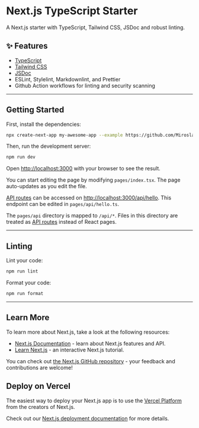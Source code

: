 # Next.js TypeScript Starter

A Next.js starter with TypeScript, Tailwind CSS, JSDoc and robust linting.

## ✨ Features

- [TypeScript](https://www.typescriptlang.org/)
- [Tailwind CSS](https://tailwindcss.com/)
- [JSDoc](https://www.typescriptlang.org/docs/handbook/jsdoc-supported-types.html)
- ESLint, Stylelint, Markdownlint, and Prettier
- Github Action workflows for linting and security scanning

---

## Getting Started

First, install the dependencies:

```bash
npx create-next-app my-awesome-app --example https://github.com/MiroslavKubasek/nextjs-typescript-starter
```

Then, run the development server:

```bash
npm run dev
```

Open [http://localhost:3000](http://localhost:3000) with your browser to see the result.

You can start editing the page by modifying `pages/index.tsx`. The page auto-updates as you edit the file.

[API routes](https://nextjs.org/docs/api-routes/introduction) can be accessed on [http://localhost:3000/api/hello](http://localhost:3000/api/hello). This endpoint can be edited in `pages/api/hello.ts`.

The `pages/api` directory is mapped to `/api/*`. Files in this directory are treated as [API routes](https://nextjs.org/docs/api-routes/introduction) instead of React pages.

---

## Linting

Lint your code:

```bash
npm run lint
```

Format your code:

```bash
npm run format
```

---

## Learn More

To learn more about Next.js, take a look at the following resources:

- [Next.js Documentation](https://nextjs.org/docs) - learn about Next.js features and API.
- [Learn Next.js](https://nextjs.org/learn) - an interactive Next.js tutorial.

You can check out [the Next.js GitHub repository](https://github.com/vercel/next.js/) - your feedback and contributions are welcome!

## Deploy on Vercel

The easiest way to deploy your Next.js app is to use the [Vercel Platform](https://vercel.com/new?utm_medium=default-template&filter=next.js&utm_source=create-next-app&utm_campaign=create-next-app-readme) from the creators of Next.js.

Check out our [Next.js deployment documentation](https://nextjs.org/docs/deployment) for more details.
